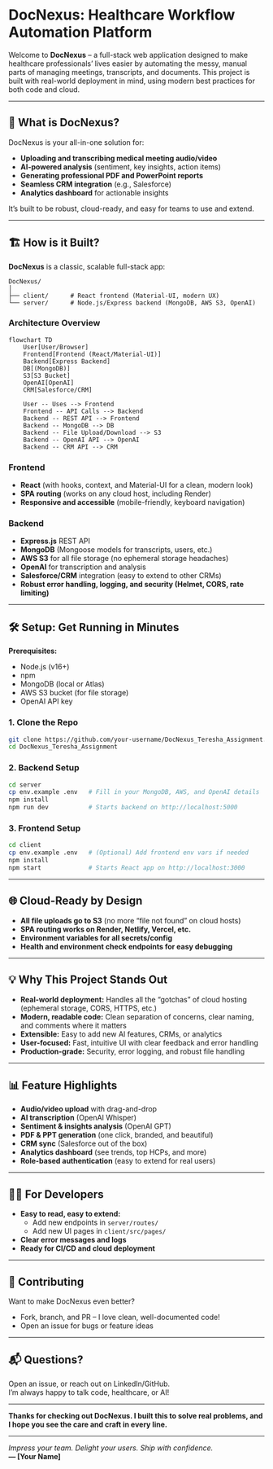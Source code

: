 # DocNexus: Healthcare Workflow Automation Platform

Welcome to **DocNexus** – a full-stack web application designed to make healthcare professionals’ lives easier by automating the messy, manual parts of managing meetings, transcripts, and documents. This project is built with real-world deployment in mind, using modern best practices for both code and cloud.

---

## 🚀 What is DocNexus?

DocNexus is your all-in-one solution for:
- **Uploading and transcribing medical meeting audio/video**
- **AI-powered analysis** (sentiment, key insights, action items)
- **Generating professional PDF and PowerPoint reports**
- **Seamless CRM integration** (e.g., Salesforce)
- **Analytics dashboard** for actionable insights

It’s built to be robust, cloud-ready, and easy for teams to use and extend.

---

## 🏗️ How is it Built?

**DocNexus** is a classic, scalable full-stack app:

```
DocNexus/
│
├── client/      # React frontend (Material-UI, modern UX)
└── server/      # Node.js/Express backend (MongoDB, AWS S3, OpenAI)
```

### **Architecture Overview**

```mermaid
flowchart TD
    User[User/Browser]
    Frontend[Frontend (React/Material-UI)]
    Backend[Express Backend]
    DB[(MongoDB)]
    S3[S3 Bucket]
    OpenAI[OpenAI]
    CRM[Salesforce/CRM]

    User -- Uses --> Frontend
    Frontend -- API Calls --> Backend
    Backend -- REST API --> Frontend
    Backend -- MongoDB --> DB
    Backend -- File Upload/Download --> S3
    Backend -- OpenAI API --> OpenAI
    Backend -- CRM API --> CRM
```

### **Frontend**
- **React** (with hooks, context, and Material-UI for a clean, modern look)
- **SPA routing** (works on any cloud host, including Render)
- **Responsive and accessible** (mobile-friendly, keyboard navigation)

### **Backend**
- **Express.js** REST API
- **MongoDB** (Mongoose models for transcripts, users, etc.)
- **AWS S3** for all file storage (no ephemeral storage headaches)
- **OpenAI** for transcription and analysis
- **Salesforce/CRM** integration (easy to extend to other CRMs)
- **Robust error handling, logging, and security (Helmet, CORS, rate limiting)**

---

## 🛠️ Setup: Get Running in Minutes

**Prerequisites:**  
- Node.js (v16+)
- npm
- MongoDB (local or Atlas)
- AWS S3 bucket (for file storage)
- OpenAI API key

### **1. Clone the Repo**
```bash
git clone https://github.com/your-username/DocNexus_Teresha_Assignment.git
cd DocNexus_Teresha_Assignment
```

### **2. Backend Setup**
```bash
cd server
cp env.example .env   # Fill in your MongoDB, AWS, and OpenAI details
npm install
npm run dev           # Starts backend on http://localhost:5000
```

### **3. Frontend Setup**
```bash
cd client
cp env.example .env   # (Optional) Add frontend env vars if needed
npm install
npm start             # Starts React app on http://localhost:3000
```

---

## 🌐 **Cloud-Ready by Design**

- **All file uploads go to S3** (no more “file not found” on cloud hosts)
- **SPA routing works on Render, Netlify, Vercel, etc.**
- **Environment variables for all secrets/config**
- **Health and environment check endpoints for easy debugging**

---

## 💡 **Why This Project Stands Out**

- **Real-world deployment:** Handles all the “gotchas” of cloud hosting (ephemeral storage, CORS, HTTPS, etc.)
- **Modern, readable code:** Clean separation of concerns, clear naming, and comments where it matters
- **Extensible:** Easy to add new AI features, CRMs, or analytics
- **User-focused:** Fast, intuitive UI with clear feedback and error handling
- **Production-grade:** Security, error logging, and robust file handling

---

## 📊 **Feature Highlights**

- **Audio/video upload** with drag-and-drop
- **AI transcription** (OpenAI Whisper)
- **Sentiment & insights analysis** (OpenAI GPT)
- **PDF & PPT generation** (one click, branded, and beautiful)
- **CRM sync** (Salesforce out of the box)
- **Analytics dashboard** (see trends, top HCPs, and more)
- **Role-based authentication** (easy to extend for real users)

---

## 🧑‍💻 **For Developers**

- **Easy to read, easy to extend:**  
  - Add new endpoints in `server/routes/`
  - Add new UI pages in `client/src/pages/`
- **Clear error messages and logs**
- **Ready for CI/CD and cloud deployment**

---

## 🤝 **Contributing**

Want to make DocNexus even better?  
- Fork, branch, and PR – I love clean, well-documented code!
- Open an issue for bugs or feature ideas

---

## 📬 **Questions?**

Open an issue, or reach out on LinkedIn/GitHub.  
I’m always happy to talk code, healthcare, or AI!

---

**Thanks for checking out DocNexus. I built this to solve real problems, and I hope you see the care and craft in every line.**

---

*Impress your team. Delight your users. Ship with confidence.*  
**— [Your Name]** 